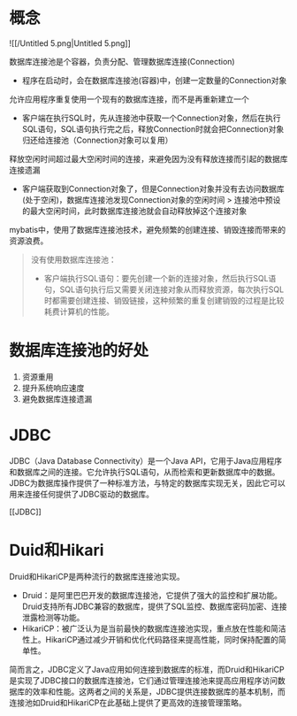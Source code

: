 # 概念

  

![[/Untitled 5.png|Untitled 5.png]]

  

数据库连接池是个容器，负责分配、管理数据库连接(Connection)

- 程序在启动时，会在数据库连接池(容器)中，创建一定数量的Connection对象

允许应用程序重复使用一个现有的数据库连接，而不是再重新建立一个

- 客户端在执行SQL时，先从连接池中获取一个Connection对象，然后在执行SQL语句，SQL语句执行完之后，释放Connection时就会把Connection对象归还给连接池（Connection对象可以复用）

释放空闲时间超过最大空闲时间的连接，来避免因为没有释放连接而引起的数据库连接遗漏

- 客户端获取到Connection对象了，但是Connection对象并没有去访问数据库(处于空闲)，数据库连接池发现Connection对象的空闲时间 > 连接池中预设的最大空闲时间，此时数据库连接池就会自动释放掉这个连接对象

mybatis中，使用了数据库连接池技术，避免频繁的创建连接、销毁连接而带来的资源浪费。

> 没有使用数据库连接池：
> 
> - 客户端执行SQL语句：要先创建一个新的连接对象，然后执行SQL语句，SQL语句执行后又需要关闭连接对象从而释放资源，每次执行SQL时都需要创建连接、销毁链接，这种频繁的重复创建销毁的过程是比较耗费计算机的性能。

# 数据库连接池的好处

1. 资源重用
2. 提升系统响应速度
3. 避免数据库连接遗漏

# JDBC

JDBC（Java Database Connectivity）是一个Java API，它用于Java应用程序和数据库之间的连接。它允许执行SQL语句，从而检索和更新数据库中的数据。JDBC为数据库操作提供了一种标准方法，与特定的数据库实现无关，因此它可以用来连接任何提供了JDBC驱动的数据库。

  

[[JDBC]]

# Duid和Hikari

Druid和HikariCP是两种流行的数据库连接池实现。

- Druid：是阿里巴巴开发的数据库连接池，它提供了强大的监控和扩展功能。Druid支持所有JDBC兼容的数据库，提供了SQL监控、数据库密码加密、连接泄露检测等功能。
- HikariCP：被广泛认为是当前最快的数据库连接池实现，重点放在性能和简洁性上。HikariCP通过减少开销和优化代码路径来提高性能，同时保持配置的简单性。

简而言之，JDBC定义了Java应用如何连接到数据库的标准，而Druid和HikariCP是实现了JDBC接口的数据库连接池，它们通过管理连接池来提高应用程序访问数据库的效率和性能。这两者之间的关系是，JDBC提供连接数据库的基本机制，而连接池如Druid和HikariCP在此基础上提供了更高效的连接管理策略。